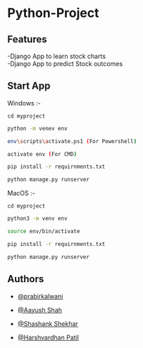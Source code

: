 # Python-Project

## Features

-Django App to learn stock charts <br>
-Django App to predict Stock outcomes 

## Start App

Windows  :-
```
cd myproject
```

```bash
python -m venev env
```
```bash
env\scripts\activate.ps1 (For Powershell)
```
```bash
activate env (For CMD)
```
```bash
pip install -r requirnments.txt
```
```bash
python manage.py runserver 
```

MacOS  :-
```
cd myproject
```

```bash
python3 -m venv env
```
```bash
source env/bin/activate
```

```bash
pip install -r requirnments.txt
```
```bash
python manage.py runserver 
```




## Authors

- [@prabirkalwani](https://www.github.com/prabirkalwani)

- [@Aayush Shah](https://www.github.com/aayushshah1)

- [@Shashank Shekhar](https://www.github.com/ShashankS69)

- [@Harshvardhan Patil](https://www.github.com/HarshvardhanPatil30)
